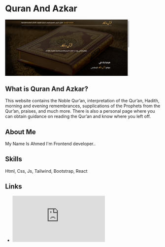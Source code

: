 # Quran And Azkar

<img align='center' width="80%" src="./imgs/Screenshot .png">

## What is Quran And Azkar?

This website contains the Noble Qur’an, interpretation of the Qur’an, Hadith, morning and evening remembrances, supplications of the Prophets from the Qur’an, praises, and much more. There is also a personal page where you can obtain guidance on reading the Qur’an and know where you left off.

## About Me

My Name Is Ahmed I'm Frontend developer..

## Skills

Html, Css, Js, Tailwind, Bootstrap, React

## Links

- ![Facebook](https://www.facebook.com/profile.php?id=100085749470017?style=for-the-badge&logo=facebook&logoColor=white)
<!-- - [![link](https://img.shields.io/badge/link-green?style=for-the-badge&logo=link&logoColor=black)](https://qurank-kareem.netlify.app) -->
